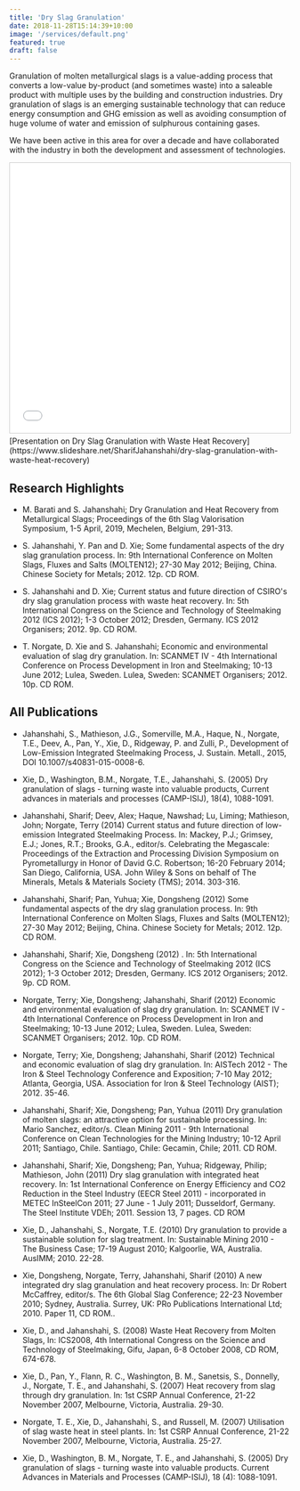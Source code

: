 ```yaml
---
title: 'Dry Slag Granulation'
date: 2018-11-28T15:14:39+10:00
image: '/services/default.png'
featured: true
draft: false
---
```


Granulation of molten metallurgical slags is a value-adding process that converts a low-value by-product (and sometimes waste) into a saleable product with multiple uses by the building and construction industries. Dry granulation of slags is an emerging sustainable technology that can reduce energy consumption and GHG emission as well as avoiding consumption of huge volume of water and emission of sulphurous containing gases.  

We have been active in this area for over a decade and have collaborated with the industry in both the development and assessment of technologies.  

<iframe src="//www.slideshare.net/slideshow/embed_code/key/goP6aLkeYQEmy3" width="595" height="485" frameborder="0" marginwidth="0" marginheight="0" scrolling="no" style="border:1px solid #CCC; border-width:1px; margin-bottom:5px; max-width: 100%;" allowfullscreen> </iframe> 
[Presentation on Dry Slag Granulation with Waste Heat Recovery](https://www.slideshare.net/SharifJahanshahi/dry-slag-granulation-with-waste-heat-recovery)

## Research Highlights

- M. Barati and S. Jahanshahi; Dry Granulation and Heat Recovery from Metallurgical Slags; Proceedings of the 6th Slag Valorisation Symposium, 1-5 April, 2019, Mechelen, Belgium, 291-313.

- S. Jahanshahi, Y. Pan and D. Xie; Some fundamental aspects of the dry slag granulation process. In: 9th International Conference on Molten Slags, Fluxes and Salts (MOLTEN12); 27-30 May 2012; Beijing, China. Chinese Society for Metals; 2012. 12p. CD ROM.

- S. Jahanshahi and D. Xie; Current status and future direction of CSIRO's dry slag granulation process with waste heat recovery. In: 5th International Congress on the Science and Technology of Steelmaking 2012 (ICS 2012); 1-3 October 2012; Dresden, Germany. ICS 2012 Organisers; 2012. 9p. CD ROM.

- T. Norgate, D. Xie and S. Jahanshahi; Economic and environmental evaluation of slag dry granulation. In: SCANMET IV - 4th International Conference on Process Development in Iron and Steelmaking; 10-13 June 2012; Lulea, Sweden. Lulea, Sweden: SCANMET Organisers; 2012. 10p. CD ROM.

## All Publications

- Jahanshahi, S., Mathieson, J.G., Somerville, M.A., Haque, N., Norgate, T.E., Deev, A., Pan, Y., Xie, D., Ridgeway, P. and Zulli, P., Development of Low-Emission Integrated Steelmaking Process, J. Sustain. Metall., 2015, DOI 10.1007/s40831-015-0008-6.

- Xie, D., Washington, B.M., Norgate, T.E., Jahanshahi, S. (2005) Dry granulation of slags - turning waste into valuable products, Current advances in materials and processes (CAMP-ISIJ), 18(4), 1088-1091.

- Jahanshahi, Sharif; Deev, Alex; Haque, Nawshad; Lu, Liming; Mathieson, John; Norgate, Terry (2014) Current status and future direction of low-emission Integrated Steelmaking Process. In: Mackey, P.J.; Grimsey, E.J.; Jones, R.T.; Brooks, G.A., editor/s. Celebrating the Megascale: Proceedings of the Extraction and Processing Division Symposium on Pyrometallurgy in Honor of David G.C. Robertson; 16-20 February 2014; San Diego, California, USA. John Wiley & Sons on behalf of The Minerals, Metals & Materials Society (TMS); 2014. 303-316.

- Jahanshahi, Sharif; Pan, Yuhua; Xie, Dongsheng (2012) Some fundamental aspects of the dry slag granulation process. In: 9th International Conference on Molten Slags, Fluxes and Salts (MOLTEN12); 27-30 May 2012; Beijing, China. Chinese Society for Metals; 2012. 12p. CD ROM.

- Jahanshahi, Sharif; Xie, Dongsheng (2012) . In: 5th International Congress on the Science and Technology of Steelmaking 2012 (ICS 2012); 1-3 October 2012; Dresden, Germany. ICS 2012 Organisers; 2012. 9p. CD ROM.

- Norgate, Terry; Xie, Dongsheng; Jahanshahi, Sharif (2012) Economic and environmental evaluation of slag dry granulation. In: SCANMET IV - 4th International Conference on Process Development in Iron and Steelmaking; 10-13 June 2012; Lulea, Sweden. Lulea, Sweden: SCANMET Organisers; 2012. 10p. CD ROM.

- Norgate, Terry; Xie, Dongsheng; Jahanshahi, Sharif (2012) Technical and economic evaluation of slag dry granulation. In: AISTech 2012 - The Iron & Steel Technology Conference and Exposition; 7-10 May 2012; Atlanta, Georgia, USA. Association for Iron & Steel Technology (AIST); 2012. 35-46.

- Jahanshahi, Sharif; Xie, Dongsheng; Pan, Yuhua (2011) Dry granulation of molten slags: an attractive option for sustainable processing. In: Mario Sanchez, editor/s. Clean Mining 2011 - 9th International Conference on Clean Technologies for the Mining Industry; 10-12 April 2011; Santiago, Chile. Santiago, Chile: Gecamin, Chile; 2011. CD ROM.

- Jahanshahi, Sharif; Xie, Dongsheng; Pan, Yuhua; Ridgeway, Philip; Mathieson, John (2011) Dry slag granulation with integrated heat recovery. In: 1st International Conference on Energy Efficiency and CO2 Reduction in the Steel Industry (EECR Steel 2011) - incorporated in METEC InSteelCon 2011; 27 June - 1 July 2011; Dusseldorf, Germany. The Steel Institute VDEh; 2011. Session 13, 7 pages. CD ROM

- Xie, D., Jahanshahi, S., Norgate, T.E. (2010) Dry granulation to provide a sustainable solution for slag treatment. In: Sustainable Mining 2010 - The Business Case; 17-19 August 2010; Kalgoorlie, WA, Australia. AusIMM; 2010. 22-28.

- Xie, Dongsheng, Norgate, Terry, Jahanshahi, Sharif (2010) A new integrated dry slag granulation and heat recovery process. In: Dr Robert McCaffrey, editor/s. The 6th Global Slag Conference; 22-23 November 2010; Sydney, Australia. Surrey, UK: PRo Publications International Ltd; 2010. Paper 11, CD ROM..

- Xie, D., and Jahanshahi, S. (2008) Waste Heat Recovery from Molten Slags, In: ICS2008, 4th International Congress on the Science and Technology of Steelmaking, Gifu, Japan, 6-8 October 2008, CD ROM, 674-678.

- Xie, D., Pan, Y., Flann, R. C., Washington, B. M., Sanetsis, S., Donnelly, J., Norgate, T. E., and Jahanshahi, S. (2007) Heat recovery from slag through dry granulation. In: 1st CSRP Annual Conference, 21-22 November 2007, Melbourne, Victoria, Australia.  29-30.

- Norgate, T. E., Xie, D., Jahanshahi, S., and Russell, M. (2007) Utilisation of slag waste heat in steel plants. In: 1st CSRP Annual Conference, 21-22 November 2007, Melbourne, Victoria, Australia.  25-27.

- Xie, D., Washington, B. M., Norgate, T. E., and Jahanshahi, S. (2005) Dry granulation of slags - turning waste into valuable products. Current Advances in Materials and Processes (CAMP-ISIJ), 18 (4): 1088-1091.


